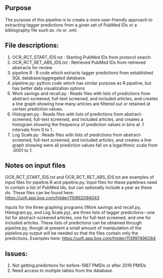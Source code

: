 ## Purpose
The purpose of this pipeline is to create a more user-friendly approach to extracting tagger predictions from a given set of PubMed IDs or a bibliography file such as .ris or .xml. 

## File descriptions:
1. OCR_RCT_START_IDS.txt : Starting PubMed IDs from protocol search 
2. OCR_RCT_RET_ABS_IDS.txt : Retrieved PubMed IDs from retrieved abstracts for review 
3. pipeline.R : R code which extracts tagger predictions from established SQL database/aggregated database.
4. pipeline.py: python code which has similar purpose as R pipeline, but has better data visualization options
5. Work savings and recall.py : Reads files with lists of predictions from abstract-screened, full-text screened, and included articles, and creates a line graph showing how many articles are filtered out or retained at certain prediction values.
6. Histogram.py : Reads files with lists of predictions from abstract-screened, full-text screened, and included articles, and creates a histogram showing the frequency of prediction values in bins at .1 intervals from 0 to 1.
7. Log Scale.py : Reads files with lists of predictions from abstract-screened, full-text screened, and included articles, and creates a line graph showing were all prediction values fall on a logarithmic scale from .0001 to 1.

## Notes on input files
OCR_RCT_START_IDS.txt and OCR_RCT_RET_ABS_IDS.txt are examples of input files for pipeline.R and pipeline.py. Input files for these piplelines need to contain a list of PubMed Ids, but can optionally include a year as these do. 
These files can be found here: https://uofi.app.box.com/folder/110862094043

Inputs for the three graphing programs (Work savings and recall.py, Histogram.py, and Log Scale.py), are three lists of tagger predictions--one list for abstract-screened articles, one for full-text screened, and one for included articles. These lists of predictions can be obtained through pipeline.py, though at present a small amount of manipulation of the pipleline.py output will be needed so that the files contain only the predictions.
Examples here: https://uofi.app.box.com/folder/113997496264

## Issues:
1. Not getting predictions for before-1987 PMIDs or after 2019 PMIDs
2. Need access to multiple tables from the database. 
